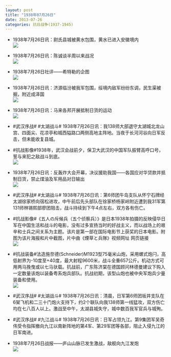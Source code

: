 ```yaml
---
layout: post
title: "1938年07月26日"
date: 2013-07-26
categories: 抗日战争(1937-1945)
---
```


<meta name="referrer" content="no-referrer" />

- 1938年7月26日讯：尉氏县城被黄水包围，黄水已进入安徽境内 <br/><img src="https://ww1.sinaimg.cn/large/aca367d8jw1e70ksrs55yj20c10utn0c.jpg" />

- 1938年7月26日讯：陈诚谈半周以来战况 <br/><img src="https://ww2.sinaimg.cn/large/aca367d8jw1e70j2j6uk2j20c118fwie.jpg" />

- 1938年7月26日社评——希特勒的企图 <br/><img src="https://ww4.sinaimg.cn/large/aca367d8jw1e70hc2w8d5j20c10q6jv2.jpg" />

- 1938年7月26日讯：济源临汾被我军包围，绥境内敌军纷纷东调，民生渠被掘，附近成泽国 <br/><img src="https://ww4.sinaimg.cn/large/aca367d8jw1e70flevj0jj20880zw41d.jpg" />

- 1938年7月26日讯：马来各邦开展抵制日货的运动 <br/><img src="https://ww2.sinaimg.cn/large/aca367d8jw1e70dv33forj206m0cg74w.jpg" />

- #武汉序战# #太湖战斗# 1938年7月26日讯：我138师大部退守太湖城北龙山宫、四面尖、花凉亭和城西隘路口两侧高地主阵地。当夜于长河河谷向日军反击，但未能收复县城。 

- #抗战影像#1938年，武汉会战前夕，保卫大武汉的中国军队振臂高呼口号，誓与来犯之敌战斗到底。 <br/><img src="https://ww1.sinaimg.cn/large/aca367d8jw1e708dm3z6mj20pa0ff0ux.jpg" />

- 1938年7月26日讯：反轰炸大会开幕，决议援助我国——各国应对华贷款并抵制日货，禁止煤油及军用品对日输出 <br/><img src="https://ww1.sinaimg.cn/large/aca367d8jw1e7056v2tw2j209g0nrwgk.jpg" />

- #武汉序战# #太湖战斗# 1938年7月26日讯：第6师团牛岛支队从怀宁石牌经太湖徐家桥向宿松进攻，中午前后先头部队在徐家桥杨家岭附近遭到我31军第131师林锡熙部廖团阻击，战斗持续到下午4点左右，双方各有伤亡。 

- #抗战影像#《五人の斥候兵（五个侦察兵）》是日本1938年拍摄的反映侵华日军在中国生活和战斗的电影，没有过多宣扬当时的好战主义，而以战场上的艰辛和士兵之间关系为主题。该片是第一部在国际电影节上获奖的日本电影。附图为该片海报和片中截图，片中曲《煙草と兵隊》视频网址 网页链接 <br/><img src="https://ww3.sinaimg.cn/large/aca367d8jw1e701fu0fu6j20c10kp0u4.jpg" />

- #抗战装备#法造施奈德(Schneider)M1923型75毫米山炮，采用螺式炮闩，高低射界为-10度至+40度，最大射程9600米，战斗全重657公斤。机动方式可用两马挽曳或以七马驮载。抗战前，广东陈济棠在德国顾问林德曼建议下购入一定数量该炮以装备粤系炮兵部队。抗战初期，该型山炮也被中央军炮兵少量装备和使用。 <br/><img src="https://ww2.sinaimg.cn/large/aca367d8jw1e6zzrr3fhuj20c10ig75c.jpg" />

- #武汉序战# #太湖战斗# 1938年7月26日讯：清晨，日军第6师团坂井支队在6架飞机和二三十门炮火支持下，约2个联队向我138师第一线猛攻，双方伤亡均在七八百人以上。激战至中午，太湖县城失守，城中数百我军官兵与城殉。 

- #武汉序战# #九江战斗# 1938年7月26日讯：日军占领九江。第9集团军吴奇伟受令指挥撤向九江以南新阵地的第4军、第29军团等各部，阻止入侵九江的日军南进。 

- 1938年7月26日战报——庐山山脉已发生激战，敌舰向九江发炮 <br/><img src="https://ww4.sinaimg.cn/large/aca367d8jw1e6zus32r09j20730l30uc.jpg" />

